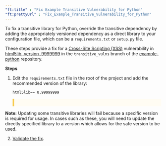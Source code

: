 ```yaml
---
"ft:title" : "Fix Example Transitive Vulnerability for Python"
"ft:prettyUrl" : "Fix_Example_Transitive_Vulnerability_for_Python"
---
```


To fix a transitive library for Python, override the transitive dependency by adding the appropriately versioned dependency as a direct library to your configuration file, which can be a `requirements.txt` or `setup.py` file.

These steps provide a fix for a [Cross-Site Scripting \(XSS\)](https://www.sourceclear.com/registry/vulnerabilities/4286) vulnerability in [html5lib, version .9999999](https://www.sourceclear.com/registry/libraries/238977?version=0.9999999) in the `transitive_vulns` branch of the [example-python](https://github.com/srcclr/example-python) repository.

<p font-size="13pt"><b>Steps</b></p>

1.  Edit the `requirements.txt` file in the root of the project and add the recommended version of the library:

    ```
    html5lib== 0.99999999
    ```
    <p style="background-color:#FFFCF3; padding: 12px; border-left: 5px solid #F7CD55;">
<b>Note:</b> Updating some transitive libraries will fail because a specific version is required for usage. In cases such as these, you will need to update the directly specified library to a version which allows for the safe version to be used.
</p>

2. [Validate the fix](https://docs.veracode.com/r/Validating_Fixed_Agent_Based_Scan_Results).